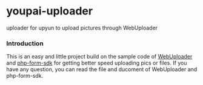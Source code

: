 # youpai-uploader
uploader for upyun to upload pictures through WebUploader
### Introduction
This is an easy and little project build on the sample code of [WebUploader][1] and [php-form-sdk][2] for getting better speed uploading 
pics or files. If you have any question, you can read the file and ducoment of WebUploader and php-form-sdk.

[1]:https://github.com/fex-team/webuploader
[2]:https://github.com/upyun/php-form-sdk
